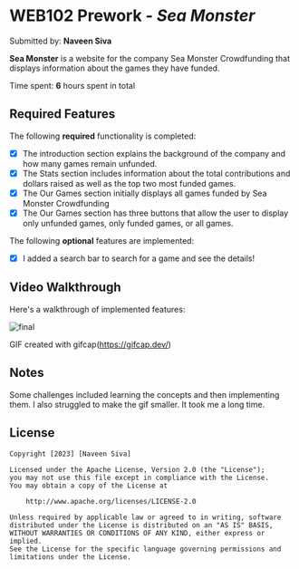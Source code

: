# WEB102 Prework - *Sea Monster*

Submitted by: **Naveen Siva**

**Sea Monster** is a website for the company Sea Monster Crowdfunding that displays information about the games they have funded.

Time spent: **6** hours spent in total

## Required Features

The following **required** functionality is completed:

* [X] The introduction section explains the background of the company and how many games remain unfunded.
* [X] The Stats section includes information about the total contributions and dollars raised as well as the top two most funded games.
* [X] The Our Games section initially displays all games funded by Sea Monster Crowdfunding
* [X] The Our Games section has three buttons that allow the user to display only unfunded games, only funded games, or all games.

The following **optional** features are implemented:

* [X] I added a search bar to search for a game and see the details!

## Video Walkthrough

Here's a walkthrough of implemented features:

![final](https://user-images.githubusercontent.com/96276960/215347831-d82e1fa1-a9e6-4f41-a050-fa7782e6b833.gif)

<!-- Replace this with whatever GIF tool you used! -->
GIF created with gifcap(https://gifcap.dev/)   
<!-- Recommended tools:
[Kap](https://getkap.co/) for macOS
[ScreenToGif](https://www.screentogif.com/) for Windows
[peek](https://github.com/phw/peek) for Linux. -->

## Notes

Some challenges included learning the concepts and then implementing them. I also struggled to make the gif smaller. It took me a long time.

## License

    Copyright [2023] [Naveen Siva]

    Licensed under the Apache License, Version 2.0 (the "License");
    you may not use this file except in compliance with the License.
    You may obtain a copy of the License at

        http://www.apache.org/licenses/LICENSE-2.0

    Unless required by applicable law or agreed to in writing, software
    distributed under the License is distributed on an "AS IS" BASIS,
    WITHOUT WARRANTIES OR CONDITIONS OF ANY KIND, either express or implied.
    See the License for the specific language governing permissions and
    limitations under the License.

